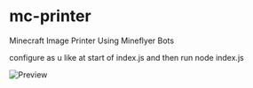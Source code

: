 # mc-printer
 Minecraft Image Printer Using Mineflyer Bots


configure as u like at start of index.js
and then run node index.js

![Preview](https://i.imgur.com/8X9oHKl.gif)
